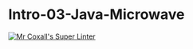 # Intro-03-Java-Microwave
[![Mr Coxall's Super Linter](https://github.com/ICS4U-Programming-NicolasR/Intro-03-Java-Microwave/actions/workflows/main.yml/badge.svg)](https://github.com/ICS4U-Programming-NicolasR/Intro-03-Java-Microwave/actions/workflows/main.yml)
